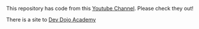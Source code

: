 This repository has code from this [Youtube Channel](https://www.youtube.com/@DevDojoAcademy). Please check they out!

There is a site to [Dev Dojo Academy](https://devdojo.academy/index.html)

